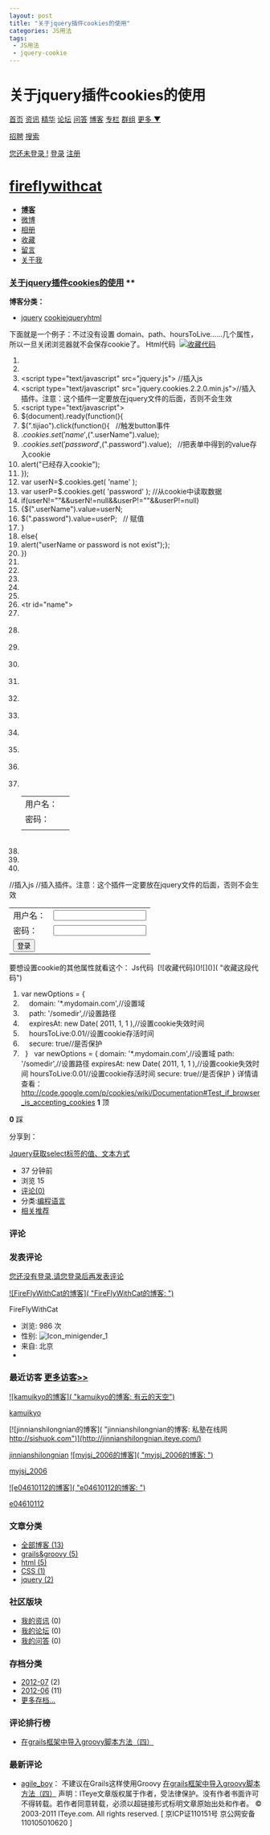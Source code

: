 ```yaml
---
layout: post
title: "关于jquery插件cookies的使用"
categories: JS用法
tags: 
 - JS用法
 - jquery-cookie
--- 
```


# 关于jquery插件cookies的使用

[首页](http://www.iteye.com/) [资讯](http://www.iteye.com/news) [精华](http://www.iteye.com/magazines) [论坛](http://www.iteye.com/forums) [问答](http://www.iteye.com/ask) [博客](http://www.iteye.com/blogs) [专栏](http://www.iteye.com/blogs/subjects) [群组](http://www.iteye.com/groups) [更多 ▼]()

[招聘](http://www.iteye.com/job) [搜索](http://www.iteye.com/search)

[您还未登录 !](http://fireflywithcat.iteye.com/login "登录") [登录](http://fireflywithcat.iteye.com/login) [注册](http://fireflywithcat.iteye.com/signup)

# [fireflywithcat](http://fireflywithcat.iteye.com/)

* [**博客**](http://fireflywithcat.iteye.com/)
* [微博](http://fireflywithcat.iteye.com/weibo)
* [相册](http://fireflywithcat.iteye.com/album)
* [收藏](http://fireflywithcat.iteye.com/link)
* [留言](http://fireflywithcat.iteye.com/blog/guest_book)
* [关于我](http://fireflywithcat.iteye.com/blog/profile)

### [关于jquery插件cookies的使用](http://fireflywithcat.iteye.com/blog/1581529) **

**博客分类：**
* [jquery](http://fireflywithcat.iteye.com/category/231916)
[cookie](http://www.iteye.com/blogs/tag/cookie)[jquery](http://www.iteye.com/blogs/tag/jquery)[html](http://www.iteye.com/blogs/tag/html) 

下面就是一个例子：不过没有设置 domain、path、hoursToLive……几个属性，所以一旦关闭浏览器就不会保存cookie了。
Html代码  [![收藏代码]()![]()]( "收藏这段代码")

1. <html>  
1. <head>  
1. <script type="text/javascript" src="jquery.js"></script> //插入js  
1. <script type="text/javascript" src="jquery.cookies.2.2.0.min.js"></script>//插入插件。注意：这个插件一定要放在jquery文件的后面，否则不会生效  
1. <script type="text/javascript">  
1. $(document).ready(function(){  
1. $(".tijiao").click(function(){   //触发button事件  
1. $.cookies.set('name',$(".userName").value);  
1. $.cookies.set('password',$(".password").value);   //把表单中得到的value存入cookie  
1. alert("已经存入cookie");  
1. });  
1. var userN=$.cookies.get( 'name' );    
1. var userP=$.cookies.get( 'password' ); //从cookie中读取数据  
1. if(userN!=""&&userN!=null&&userP!=""&&userP!=null)  
1. {$(".userName").value=userN;  
1. $(".password").value=userP;   // 赋值  
1. }  
1. else{  
1. alert("userName or password is not exist");};  
1. })  
1. </script>  
1. </head>  
1. <body>  
1. <div>  
1. <table>  
1. <tr id="name">  
1. <td><lable>用户名：</lable></td>  
1. <td><input type="text" class="userName" value=""/></td>  
1. </tr>  
1. <tr>  
1. <td><lable>密码：</lable></td>  
1. <td><input type="password1" class="password" value=""/></td>  
1. </tr>  
1. <tr>  
1. <td><input type="button" class="tijiao" value="登录"/></td>  
1. </tr>  
1. </table>  
1. </div>  
1. </body>  
1. </html>  
<html> <head> <script type="text/javascript" src="jquery.js"></script> //插入js <script type="text/javascript" src="jquery.cookies.2.2.0.min.js"></script>//插入插件。注意：这个插件一定要放在jquery文件的后面，否则不会生效 <script type="text/javascript"> $(document).ready(function(){ $(".tijiao").click(function(){ //触发button事件 $.cookies.set('name',$(".userName").value); $.cookies.set('password',$(".password").value); //把表单中得到的value存入cookie alert("已经存入cookie"); }); var userN=$.cookies.get( 'name' ); var userP=$.cookies.get( 'password' ); //从cookie中读取数据 if(userN!=""&&userN!=null&&userP!=""&&userP!=null) {$(".userName").value=userN; $(".password").value=userP; // 赋值 } else{ alert("userName or password is not exist");}; }) </script> </head> <body> <div> <table> <tr id="name"> <td><lable>用户名：</lable></td> <td><input type="text" class="userName" value=""/></td> </tr> <tr> <td><lable>密码：</lable></td> <td><input type="password1" class="password" value=""/></td> </tr> <tr> <td><input type="button" class="tijiao" value="登录"/></td> </tr> </table> </div> </body> </html>
要想设置cookie的其他属性就看这个：
Js代码  [![收藏代码]()![]()]( "收藏这段代码")

1. var newOptions = {  
1.     domain: '*.mydomain.com',//设置域  
1.     path: '/somedir',//设置路径  
1.     expiresAt: new Date( 2011, 1, 1 ),//设置cookie失效时间  
1.     hoursToLive:0.01//设置cookie存活时间  
1.     secure: true//是否保护  
1.   }  
var newOptions = { domain: '*.mydomain.com',//设置域 path: '/somedir',//设置路径 expiresAt: new Date( 2011, 1, 1 ),//设置cookie失效时间 hoursToLive:0.01//设置cookie存活时间 secure: true//是否保护 }
详情请查看：
http://code.google.com/p/cookies/wiki/Documentation#Test_if_browser_is_accepting_cookies
**1**
顶

**0**
踩

分享到： [![]()]( "分享到新浪微博") [![]()]( "分享到腾讯微博")

[Jquery获取select标签的值、文本方式](http://fireflywithcat.iteye.com/blog/1581183 "Jquery获取select标签的值、文本方式")
* 37 分钟前
* 浏览 15
* [评论(0)]()
* 分类:[编程语言](http://www.iteye.com/blogs/category/language)
* [相关推荐](http://www.iteye.com/wiki/blog/1581529)

### 评论

[]()
### 发表评论

[![]()](http://fireflywithcat.iteye.com/login)[您还没有登录,请您登录后再发表评论](http://fireflywithcat.iteye.com/login)

[![FireFlyWithCat的博客]( "FireFlyWithCat的博客: ")](http://fireflywithcat.iteye.com/)

FireFlyWithCat

* 浏览: 986 次
* 性别: ![Icon_minigender_1]( "男")
* 来自: 北京
* ![]()
### 最近访客 [更多访客>>](http://fireflywithcat.iteye.com/blog/user_visits)

[![kamuikyo的博客]( "kamuikyo的博客: 有云的天空")](http://kamuikyo.iteye.com/)

[kamuikyo](http://kamuikyo.iteye.com/ "kamuikyo")

[![jinnianshilongnian的博客]( "jinnianshilongnian的博客: 私塾在线网 http://sishuok.com")](http://jinnianshilongnian.iteye.com/)

[jinnianshilongnian](http://jinnianshilongnian.iteye.com/ "jinnianshilongnian")
[![myjsj_2006的博客]( "myjsj_2006的博客: ")](http://myjsj-2006.iteye.com/)

[myjsj_2006](http://myjsj-2006.iteye.com/ "myjsj_2006")

[![e04610112的博客]( "e04610112的博客: ")](http://e04610112.iteye.com/)

[e04610112](http://e04610112.iteye.com/ "e04610112")

### 文章分类

* [全部博客 (13)](http://fireflywithcat.iteye.com/)
* [grails&groovy (5)](http://fireflywithcat.iteye.com/category/228603)
* [html (5)](http://fireflywithcat.iteye.com/category/228604)
* [CSS (1)](http://fireflywithcat.iteye.com/category/229570)
* [jquery (2)](http://fireflywithcat.iteye.com/category/231916)
### 社区版块

* [我的资讯](http://fireflywithcat.iteye.com/blog/news) (0)
* [我的论坛](http://fireflywithcat.iteye.com/blog/post) (0)
* [我的问答](http://fireflywithcat.iteye.com/blog/answered_problems) (0)

### 存档分类

* [2012-07](http://fireflywithcat.iteye.com/blog/monthblog/2012-07) (2)
* [2012-06](http://fireflywithcat.iteye.com/blog/monthblog/2012-06) (11)
* [更多存档...](http://fireflywithcat.iteye.com/blog/monthblog_more)
### 评论排行榜

* [在grails框架中导入groovy脚本方法（四）](http://fireflywithcat.iteye.com/blog/1566819 "在grails框架中导入groovy脚本方法（四）")

### 最新评论

* [agile_boy](http://agile-boy.iteye.com/ "agile_boy")： 不建议在Grails这样使用Groovy
[在grails框架中导入groovy脚本方法（四）](http://fireflywithcat.iteye.com/blog/1566819#bc2266078)
声明：ITeye文章版权属于作者，受法律保护。没有作者书面许可不得转载。若作者同意转载，必须以超链接形式标明文章原始出处和作者。
© 2003-2011 ITeye.com. All rights reserved. [ 京ICP证110151号 京公网安备110105010620 ]
![]()
